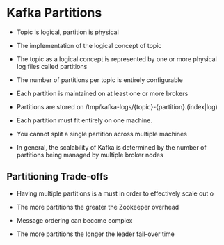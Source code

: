 # Kafka Partitions

- Topic is logical, partition is physical

- The implementation of the logical concept of topic

- The topic as a logical concept is represented by one or more physical log files called partitions

- The number of partitions per topic is entirely configurable

- Each partition is maintained on at least one or more brokers

- Partitions are stored on /tmp/kafka-logs/{topic}-{partition}.(index|log)

- Each partition must fit entirely on one machine.
- You cannot split a single partition across multiple machines

* In general, the scalability of Kafka is determined by the number of partitions
  being managed by multiple broker nodes


## Partitioning Trade-offs

- Having multiple partitions is a must in order to effectively scale out o

- The more partitions the greater the Zookeeper overhead

- Message ordering can become complex

- The more partitions the longer the leader fail-over time
